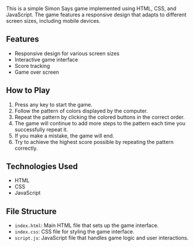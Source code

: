 This is a simple Simon Says game implemented using HTML, CSS, and JavaScript. The game features a responsive design that adapts to different screen sizes, including mobile devices.

## Features

- Responsive design for various screen sizes
- Interactive game interface
- Score tracking
- Game over screen

## How to Play

1. Press any key to start the game.
2. Follow the pattern of colors  displayed by the computer.
3. Repeat the pattern by clicking the colored buttons in the correct order.
4. The game will continue to add more steps to the pattern each time you successfully repeat it.
5. If you make a mistake, the game will end.
6. Try to achieve the highest score possible by repeating the pattern correctly.

## Technologies Used

- HTML
- CSS
- JavaScript

## File Structure

- `index.html`: Main HTML file that sets up the game interface.
- `index.css`: CSS file for styling the game interface.
- `script.js`: JavaScript file that handles game logic and user interactions.


